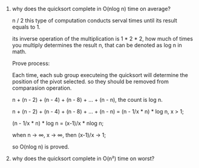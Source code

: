 1. why does the quicksort complete in O(nlog n) time on average? 

   n / 2 this type of computation conducts serval times until its result equals to 1.
   
   its inverse operation of the multiplication is 1 * 2 * 2, how much of times you multiply determines the result n, that can be denoted as log n in math.

   Prove process:

   Each time, each sub group executeing the quicksort will determine the position of the pivot selected. so they should be removed from comparasion operation.

   n + (n - 2) + (n - 4) + (n - 8) + ... + (n - n), the count is log n.

   n + (n - 2) + (n - 4) + (n - 8) + ... + (n - n) = (n - 1/x * n) * log n, x > 1;

   (n - 1/x * n) * log n = (x-1)/x * nlog n;

   when n → ∞, x → ∞, then (x-1)/x → 1;

   so O(nlog n) is proved.

2. why does the quicksort complete in O(n²) time on worst?
